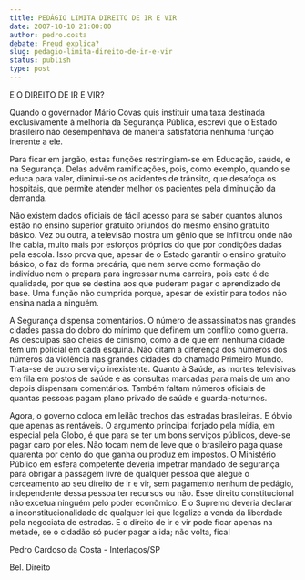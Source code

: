```yaml
---
title: PEDÁGIO LIMITA DIREITO DE IR E VIR
date: 2007-10-10 21:00:00
author: pedro.costa
debate: Freud explica?
slug: pedagio-limita-direito-de-ir-e-vir
status: publish 
type: post
---
```


E O DIREITO DE IR E VIR?  

  

Quando o governador Mário Covas quis instituir uma taxa destinada exclusivamente à melhoria da Segurança Pública, escrevi que o Estado brasileiro não desempenhava de maneira satisfatória nenhuma função inerente a ele.   

Para ficar em jargão, estas funções restringiam-se em Educação, saúde, e na Segurança. Delas advêm ramificações, pois, como exemplo, quando se educa para valer, diminui-se os acidentes de trânsito, que desafoga os hospitais, que permite atender melhor os pacientes pela diminuição da demanda.   

Não existem dados oficiais de fácil acesso para se saber quantos alunos estão no ensino superior gratuito oriundos do mesmo ensino gratuito básico. Vez ou outra, a televisão mostra um gênio que se infiltrou onde não lhe cabia, muito mais por esforços próprios do que por condições dadas pela escola. Isso prova que, apesar de o Estado garantir o ensino gratuito básico, o faz de forma precária, que nem serve como formação do indivíduo nem o prepara para ingressar numa carreira, pois este é de qualidade, por que se destina aos que puderam pagar o aprendizado de base. Uma função não cumprida porque, apesar de existir para todos não ensina nada a ninguém.  

A Segurança dispensa comentários. O número de assassinatos nas grandes cidades passa do dobro do mínimo que definem um conflito como guerra. As desculpas são cheias de cinismo, como a de que em nenhuma cidade tem um policial em cada esquina. Não citam a diferença dos números dos números da violência nas grandes cidades do chamado Primeiro Mundo. Trata-se de outro serviço inexistente. Quanto à Saúde, as mortes televisivas em fila em postos de saúde e as consultas marcadas para mais de um ano depois dispensam comentários. Também faltam números oficiais de quantas pessoas pagam plano privado de saúde e guarda-noturnos.   

Agora, o governo coloca em leilão trechos das estradas brasileiras. E óbvio que apenas as rentáveis. O argumento principal forjado pela mídia, em especial pela Globo, é que para se ter um bons serviços públicos, deve-se pagar caro por eles. Não tocam nem de leve que o brasileiro paga quase quarenta por cento do que ganha ou produz em impostos. O Ministério Público em esfera competente deveria impetrar mandado de segurança para obrigar a passagem livre de qualquer pessoa que alegue o cerceamento ao seu direito de ir e vir, sem pagamento nenhum de pedágio, independente dessa pessoa ter recursos ou não. Esse direito constitucional não excetua ninguém pelo poder econômico. E o Supremo deveria declarar a inconstitucionalidade de qualquer lei que legalize a venda da liberdade pela negociata de estradas. E o direito de ir e vir pode ficar apenas na metade, se o cidadão só puder pagar a ida; não volta, fica!  

  

Pedro Cardoso da Costa - Interlagos/SP  

 Bel. Direito
